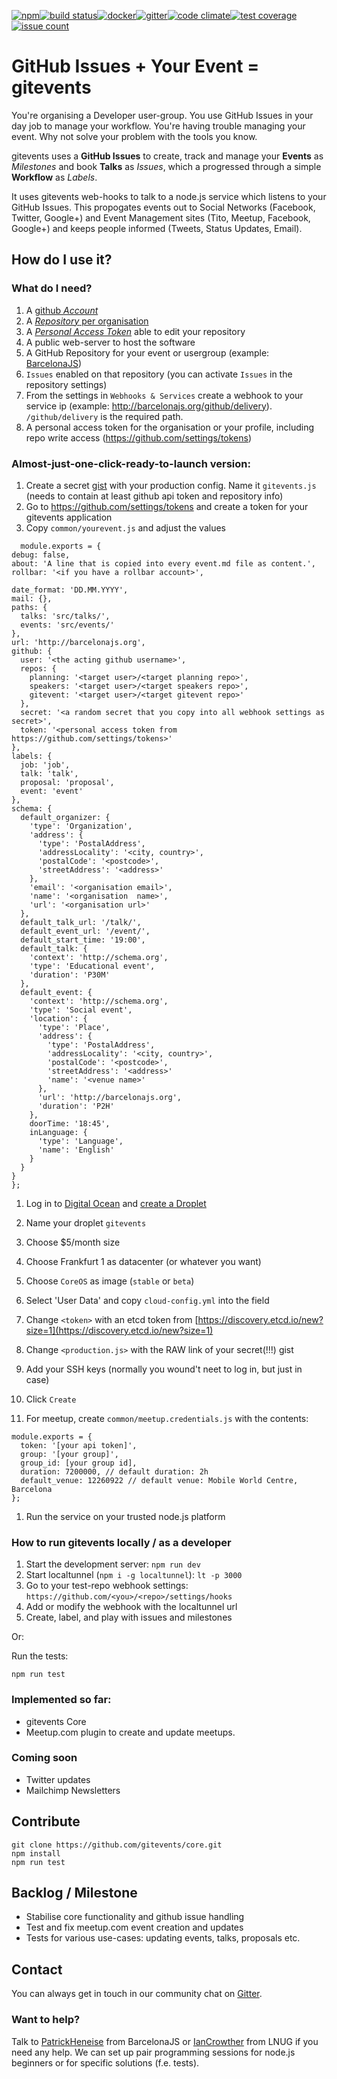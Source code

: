 [![npm](https://img.shields.io/npm/v/gitevents.svg)](https://www.npmjs.com/package/gitevents)[![build status](https://travis-ci.org/gitevents/core.svg)](https://travis-ci.org/gitevents/core)[![docker](https://quay.io/repository/gitevents/gitevents/status "Docker Repository on Quay")](https://quay.io/repository/gitevents/gitevents)[![gitter](https://badges.gitter.im/Join%20Chat.svg)](https://gitter.im/gitevents/core)[![code climate](https://codeclimate.com/github/gitevents/core/badges/gpa.svg)](https://codeclimate.com/github/gitevents/core)[![test coverage](https://codeclimate.com/github/gitevents/core/badges/coverage.svg)](https://codeclimate.com/github/gitevents/core/coverage)[![issue count](https://codeclimate.com/github/gitevents/core/badges/issue_count.svg)](https://codeclimate.com/github/gitevents/core)

# GitHub Issues + Your Event = gitevents
You're organising a Developer user-group. You use GitHub Issues in your day job to manage your workflow.  You're having trouble managing your event.  Why not solve your problem with the tools you know.  

gitevents uses a **GitHub Issues** to create, track and manage your **Events** as _Milestones_ and book **Talks** as _Issues_, which a progressed through a simple **Workflow** as _Labels_.

It uses gitevents web-hooks to talk to a node.js service which listens to your GitHub Issues.  This propogates events out to Social Networks (Facebook, Twitter, Google+) and Event Management sites (Tito, Meetup, Facebook, Google+) and keeps people informed (Tweets, Status Updates, Email).

## How do I use it?
### What do I need?

1. A [github _Account_](https://github.com/join)
1. A [_Repository_ per organisation](https://github.com/new)
1. A [_Personal Access Token_](https://github.com/settings/tokens/new) able to edit your repository
1. A public web-server to host the software
1. A GitHub Repository for your event or usergroup (example: [BarcelonaJS](https://github.com/BarcelonaJS/BarcelonaJS))
1. `Issues` enabled on that repository (you can activate `Issues` in the repository settings)
1. From the settings in `Webhooks & Services` create a webhook to your service ip (example: http://barcelonajs.org/github/delivery). `/github/delivery` is the required path.
1. A personal access token for the organisation or your profile, including repo write access (https://github.com/settings/tokens)


### Almost-just-one-click-ready-to-launch version:

1. Create a secret [gist](https://gist.github.com) with your production config. Name it `gitevents.js` (needs to contain at least github api token and repository info)
  1. Go to https://github.com/settings/tokens and create a token for your gitevents application
  1. Copy `common/yourevent.js` and adjust the values
  ```
    module.exports = {
  debug: false,
  about: 'A line that is copied into every event.md file as content.',
  rollbar: '<if you have a rollbar account>',

  date_format: 'DD.MM.YYYY',
  mail: {},
  paths: {
    talks: 'src/talks/',
    events: 'src/events/'
  },
  url: 'http://barcelonajs.org',
  github: {
    user: '<the acting github username>',
    repos: {
      planning: '<target user>/<target planning repo>',
      speakers: '<target user>/<target speakers repo>',
      gitevent: '<target user>/<target gitevent repo>'
    },
    secret: '<a random secret that you copy into all webhook settings as secret>',
    token: '<personal access token from https://github.com/settings/tokens>'
  },
  labels: {
    job: 'job',
    talk: 'talk',
    proposal: 'proposal',
    event: 'event'
  },
  schema: {
    default_organizer: {
      'type': 'Organization',
      'address': {
        'type': 'PostalAddress',
        'addressLocality': '<city, country>',
        'postalCode': '<postcode>',
        'streetAddress': '<address>'
      },
      'email': '<organisation email>',
      'name': '<organisation  name>',
      'url': '<organisation url>'
    },
    default_talk_url: '/talk/',
    default_event_url: '/event/',
    default_start_time: '19:00',
    default_talk: {
      'context': 'http://schema.org',
      'type': 'Educational event',
      'duration': 'P30M'
    },
    default_event: {
      'context': 'http://schema.org',
      'type': 'Social event',
      'location': {
        'type': 'Place',
        'address': {
          'type': 'PostalAddress',
          'addressLocality': '<city, country>',
          'postalCode': '<postcode>',
          'streetAddress': '<address>'
          'name': '<venue name>'
        },
        'url': 'http://barcelonajs.org',
        'duration': 'P2H'
      },
      doorTime: '18:45',
      inLanguage: {
        'type': 'Language',
        'name': 'English'
      }
    }
  }
};
```
  
1. Log in to [Digital Ocean](https://www.digitalocean.com) and [create a Droplet](https://cloud.digitalocean.com/droplets/new)
1. Name your droplet `gitevents`
1. Choose $5/month size
1. Choose Frankfurt 1 as datacenter (or whatever you want)
1. Choose `CoreOS` as image (`stable` or `beta`)
1. Select 'User Data' and copy `cloud-config.yml` into the field
1. Change `<token>` with an etcd token from [https://discovery.etcd.io/new?size=1](https://discovery.etcd.io/new?size=1)
1. Change `<production.js>` with the RAW link of your secret(!!!) gist
1. Add your SSH keys (normally you wound't neet to log in, but just in case)
1. Click `Create`


1. For meetup, create `common/meetup.credentials.js` with the contents:
```
module.exports = {
  token: '[your api token]',
  group: '[your group]',
  group_id: [your group id],
  duration: 7200000, // default duration: 2h
  default_venue: 12260922 // default venue: Mobile World Centre, Barcelona
};
```
1. Run the service on your trusted node.js platform


### How to run gitevents locally / as a developer

1. Start the development server: `npm run dev`
2. Start localtunnel (`npm i -g localtunnel`): `lt -p 3000`
3. Go to your test-repo webhook settings: `https://github.com/<you>/<repo>/settings/hooks`
4. Add or modify the webhook with the localtunnel url
5. Create, label, and play with issues and milestones

Or:

Run the tests:

    npm run test

### Implemented so far:
- gitevents Core
- Meetup.com plugin to create and update meetups.

### Coming soon
- Twitter updates
- Mailchimp Newsletters



## Contribute

    git clone https://github.com/gitevents/core.git
    npm install
    npm run test

## Backlog / Milestone
- Stabilise core functionality and github issue handling
- Test and fix meetup.com event creation and updates
- Tests for various use-cases: updating events, talks, proposals etc.


## Contact

You can always get in touch in our community chat on [Gitter](https://gitter.im/gitevents/core).

### Want to help?

Talk to [PatrickHeneise](https://twitter.com/PatrickHeneise) from BarcelonaJS or [IanCrowther](htts://twitter.com/iancrowther) from LNUG if you need any help. We can set up pair programming sessions for node.js beginners or for specific solutions (f.e. tests).

